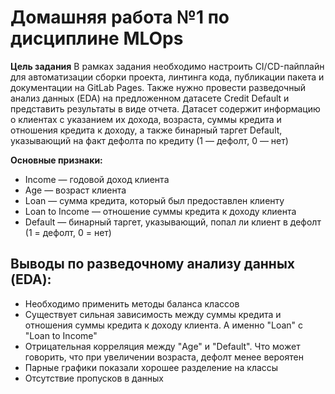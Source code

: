 # Домашняя работа №1 по дисциплине MLOps
**Цель задания**
В рамках задания необходимо настроить CI/CD-пайплайн для автоматизации сборки проекта, линтинга кода, публикации пакета и документации на GitLab Pages. Также нужно провести разведочный анализ данных (EDA) на предложенном датасете Credit Default и представить результаты в виде отчета.
Датасет содержит информацию о клиентах с указанием их дохода, возраста, суммы кредита и отношения кредита к доходу, а также бинарный таргет Default, указывающий на факт дефолта по кредиту (1 — дефолт, 0 — нет)

**Основные признаки:**

* Income — годовой доход клиента
* Age — возраст клиента
* Loan — сумма кредита, который был предоставлен клиенту
* Loan to Income — отношение суммы кредита к доходу клиента
* Default — бинарный таргет, указывающий, попал ли клиент в дефолт (1 = дефолт, 0 = нет)

## Выводы по разведочному анализу данных (EDA):
* Необходимо применить методы баланса классов
* Существует сильная зависимость между суммы кредита и отношения суммы кредита к доходу клиента. А именно "Loan" c "Loan to Income"
* Отрицательная корреляция между "Age" и "Default". Что может говорить, что при увеличении возраста, дефолт менее вероятен
* Парные графики показали хорошее разделение на классы
* Отсутствие пропусков в данных
